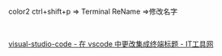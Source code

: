 <br/>color2
ctrl+shift+p	=>	Terminal ReName	=>修改名字

<br/>

[visual-studio-code - 在 vscode 中更改集成终端标题 - IT工具网](https://www.coder.work/article/6696551)

